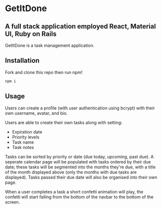 # GetItDone
## A full stack application employed React, Material UI, Ruby on Rails

GetItDone is a task management application.

## Installation

Fork and clone this repo then run npm!
```bash
npm i
```

## Usage

Users can create a profile (with user authentication using bcrypt) with their own username, avatar, and bio.

Users are able to create their own tasks along with setting:
* Expiration date
* Priority levels
* Task name
* Task notes

Tasks can be sorted by priority or date (due today, upcoming, past due). A seperate calendar page will be populated with tasks ordered by their due date; these tasks will be segmented into the months they're due, with a title of the month displayed above (only the months with due tasks are displayed). Tasks passed their due date will also be organised into their own page. 

When a user completes a task a short confetti animation will play, the confetti will start falling from the bottom of the navbar to the bottom of the screen.

